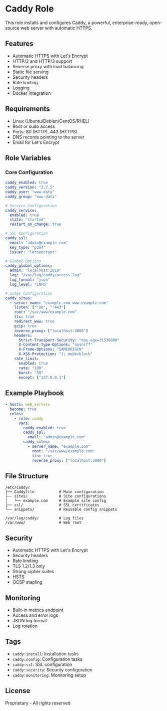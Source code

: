 # Caddy Role

This role installs and configures Caddy, a powerful, enterprise-ready, open-source web server with automatic HTTPS.

## Features

- Automatic HTTPS with Let's Encrypt
- HTTP/2 and HTTP/3 support
- Reverse proxy with load balancing
- Static file serving
- Security headers
- Rate limiting
- Logging
- Docker integration

## Requirements

- Linux (Ubuntu/Debian/CentOS/RHEL)
- Root or sudo access
- Ports: 80 (HTTP), 443 (HTTPS)
- DNS records pointing to the server
- Email for Let's Encrypt

## Role Variables

### Core Configuration

```yaml
caddy_enabled: true
caddy_version: "2.7.5"
caddy_user: "www-data"
caddy_group: "www-data"

# Service Configuration
caddy_service:
  enabled: true
  state: "started"
  restart_on_change: true

# SSL Configuration
caddy_ssl:
  email: "admin@example.com"
  key_type: "p384"
  issuer: "letsencrypt"

# Global Options
caddy_global_options:
  admin: "localhost:2019"
  log: "/var/log/caddy/access.log"
  log_format: "json"
  log_level: "INFO"

# Sites Configuration
caddy_sites:
  - server_name: "example.com www.example.com"
    listen: [":80", ":443"]
    root: "/var/www/example.com"
    tls: true
    redirect_www: true
    gzip: true
    reverse_proxy: ["localhost:3000"]
    headers:
      Strict-Transport-Security: "max-age=31536000"
      X-Content-Type-Options: "nosniff"
      X-Frame-Options: "SAMEORIGIN"
      X-XSS-Protection: "1; mode=block"
    rate_limit:
      enabled: true
      rate: "100"
      burst: "50"
      except: ["127.0.0.1"]
```

## Example Playbook

```yaml
- hosts: web_servers
  become: true
  roles:
    - role: caddy
      vars:
        caddy_enabled: true
        caddy_ssl:
          email: "admin@example.com"
        caddy_sites:
          - server_name: "example.com"
            root: "/var/www/example.com"
            tls: true
            reverse_proxy: ["localhost:3000"]
```

## File Structure

```
/etc/caddy/
├── Caddyfile           # Main configuration
├── sites/              # Site configurations
│   └── example.com     # Example site config
├── ssl/                # SSL certificates
└── snippets/           # Reusable config snippets

/var/log/caddy/         # Log files
/var/www/               # Web root
```

## Security

- Automatic HTTPS with Let's Encrypt
- Security headers
- Rate limiting
- TLS 1.2/1.3 only
- Strong cipher suites
- HSTS
- OCSP stapling

## Monitoring

- Built-in metrics endpoint
- Access and error logs
- JSON log format
- Log rotation

## Tags

- `caddy:install`: Installation tasks
- `caddy:config`: Configuration tasks
- `caddy:ssl`: SSL configuration
- `caddy:security`: Security configuration
- `caddy:monitoring`: Monitoring setup

## License

Proprietary - All rights reserved
